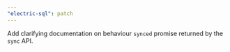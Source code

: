 ```yaml
---
"electric-sql": patch
---
```


Add clarifying documentation on behaviour `synced` promise returned by the `sync` API.

